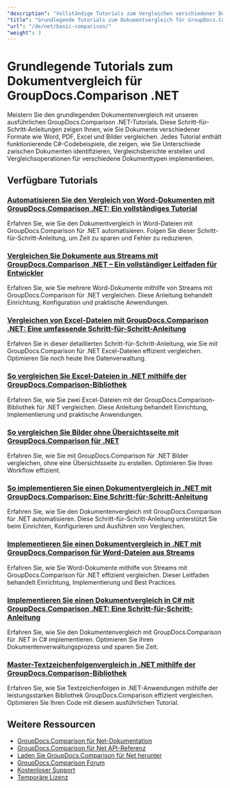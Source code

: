 ```yaml
---
"description": "Vollständige Tutorials zum Vergleichen verschiedener Dokumenttypen wie Word, PDF, Excel, Bilder und mehr mit GroupDocs.Comparison für .NET."
"title": "Grundlegende Tutorials zum Dokumentvergleich für GroupDocs.Comparison .NET"
"url": "/de/net/basic-comparison/"
"weight": 3
---
```


# Grundlegende Tutorials zum Dokumentvergleich für GroupDocs.Comparison .NET

Meistern Sie den grundlegenden Dokumentenvergleich mit unseren ausführlichen GroupDocs.Comparison .NET-Tutorials. Diese Schritt-für-Schritt-Anleitungen zeigen Ihnen, wie Sie Dokumente verschiedener Formate wie Word, PDF, Excel und Bilder vergleichen. Jedes Tutorial enthält funktionierende C#-Codebeispiele, die zeigen, wie Sie Unterschiede zwischen Dokumenten identifizieren, Vergleichsberichte erstellen und Vergleichsoperationen für verschiedene Dokumenttypen implementieren.

## Verfügbare Tutorials

### [Automatisieren Sie den Vergleich von Word-Dokumenten mit GroupDocs.Comparison .NET: Ein vollständiges Tutorial](./automate-word-compare-groupdocs-net-tutorial/)
Erfahren Sie, wie Sie den Dokumentvergleich in Word-Dateien mit GroupDocs.Comparison für .NET automatisieren. Folgen Sie dieser Schritt-für-Schritt-Anleitung, um Zeit zu sparen und Fehler zu reduzieren.

### [Vergleichen Sie Dokumente aus Streams mit GroupDocs.Comparison .NET – Ein vollständiger Leitfaden für Entwickler](./compare-documents-groupdocs-comparison-net/)
Erfahren Sie, wie Sie mehrere Word-Dokumente mithilfe von Streams mit GroupDocs.Comparison für .NET vergleichen. Diese Anleitung behandelt Einrichtung, Konfiguration und praktische Anwendungen.

### [Vergleichen von Excel-Dateien mit GroupDocs.Comparison .NET: Eine umfassende Schritt-für-Schritt-Anleitung](./groupdocs-comparison-net-excel-files-step-by-step-guide/)
Erfahren Sie in dieser detaillierten Schritt-für-Schritt-Anleitung, wie Sie mit GroupDocs.Comparison für .NET Excel-Dateien effizient vergleichen. Optimieren Sie noch heute Ihre Datenverwaltung.

### [So vergleichen Sie Excel-Dateien in .NET mithilfe der GroupDocs.Comparison-Bibliothek](./compare-excel-files-dotnet-groupdocs-comparison/)
Erfahren Sie, wie Sie zwei Excel-Dateien mit der GroupDocs.Comparison-Bibliothek für .NET vergleichen. Diese Anleitung behandelt Einrichtung, Implementierung und praktische Anwendungen.

### [So vergleichen Sie Bilder ohne Übersichtsseite mit GroupDocs.Comparison für .NET](./compare-images-without-summary-page-groupdocs-net/)
Erfahren Sie, wie Sie mit GroupDocs.Comparison für .NET Bilder vergleichen, ohne eine Übersichtsseite zu erstellen. Optimieren Sie Ihren Workflow effizient.

### [So implementieren Sie einen Dokumentvergleich in .NET mit GroupDocs.Comparison: Eine Schritt-für-Schritt-Anleitung](./implement-document-comparison-groupdocs-net/)
Erfahren Sie, wie Sie den Dokumentenvergleich mit GroupDocs.Comparison für .NET automatisieren. Diese Schritt-für-Schritt-Anleitung unterstützt Sie beim Einrichten, Konfigurieren und Ausführen von Vergleichen.

### [Implementieren Sie einen Dokumentvergleich in .NET mit GroupDocs.Comparison für Word-Dateien aus Streams](./document-comparison-groupdocs-comparison-net-csharp/)
Erfahren Sie, wie Sie Word-Dokumente mithilfe von Streams mit GroupDocs.Comparison für .NET effizient vergleichen. Dieser Leitfaden behandelt Einrichtung, Implementierung und Best Practices.

### [Implementieren Sie einen Dokumentvergleich in C# mit GroupDocs.Comparison .NET: Eine Schritt-für-Schritt-Anleitung](./groupdocs-comparison-net-document-comparison-csharp/)
Erfahren Sie, wie Sie den Dokumentenvergleich mit GroupDocs.Comparison für .NET in C# implementieren. Optimieren Sie Ihren Dokumentenverwaltungsprozess und sparen Sie Zeit.

### [Master-Textzeichenfolgenvergleich in .NET mithilfe der GroupDocs.Comparison-Bibliothek](./groupdocs-comparison-net-text-string-compare/)
Erfahren Sie, wie Sie Textzeichenfolgen in .NET-Anwendungen mithilfe der leistungsstarken Bibliothek GroupDocs.Comparison effizient vergleichen. Optimieren Sie Ihren Code mit diesem ausführlichen Tutorial.

## Weitere Ressourcen

- [GroupDocs.Comparison für Net-Dokumentation](https://docs.groupdocs.com/comparison/net/)
- [GroupDocs.Comparison für Net API-Referenz](https://reference.groupdocs.com/comparison/net/)
- [Laden Sie GroupDocs.Comparison für Net herunter](https://releases.groupdocs.com/comparison/net/)
- [GroupDocs.Comparison Forum](https://forum.groupdocs.com/c/comparison)
- [Kostenloser Support](https://forum.groupdocs.com/)
- [Temporäre Lizenz](https://purchase.groupdocs.com/temporary-license/)
